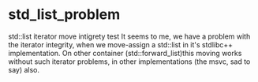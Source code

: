 # std_list_problem
std::list iterator move intigrety test
It seems to me, we have a problem with the iterator integrity, when we move-assign a std::list in it's stdlibc++ implementation. 
On other container (std::forward_list)this moving works without such iterator problems, 
in other implementations (the msvc, sad to say) also.  
